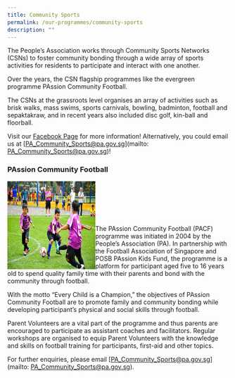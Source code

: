 ```yaml
---
title: Community Sports
permalink: /our-programmes/community-sports
description: ""
---
```

The People’s Association works through Community Sports Networks (CSNs) to foster community bonding through a wide array of sports activities for residents to participate and interact with one another.

Over the years, the CSN flagship programmes like the evergreen programme PAssion Community Football.

The CSNs at the grassroots level organises an array of activities such as brisk walks, mass swims, sports carnivals, bowling, badminton, football and sepaktakraw, and in recent years also included disc golf, kin-ball and floorball.

Visit our [Facebook Page](https://www.facebook.com/PACommunitySportsNetwork) for more information! Alternatively, you could email us at [PA_Community_Sports@pa.gov.sg](mailto: PA_Community_Sports@pa.gov.sg)!

 
### PAssion Community Football

<img style="height:200px;width:200px" align="left" src="/images/Programmes/Community%20sports/commsports-passionfootball.jpg"><br><br><br><br><br>

The PAssion Community Football (PACF) programme was initiated in 2004 by the People’s Association (PA).  In partnership with the Football Association of Singapore and POSB PAssion Kids Fund, the programme is a platform for participant aged five to 16 years old to spend quality family time with their parents and bond with the community through football.

With the motto “Every Child is a Champion,” the objectives of PAssion Community Football are to promote family and community bonding while developing participant’s physical and social skills through football.

Parent Volunteers are a vital part of the programme and thus parents are encouraged to participate as assistant coaches and facilitators.  Regular workshops are organised to equip Parent Volunteers with the knowledge and skills on football training for participants, first-aid and other topics.

For further enquiries, please email [PA_Community_Sports@pa.gov.sg](mailto: PA_Community_Sports@pa.gov.sg).
